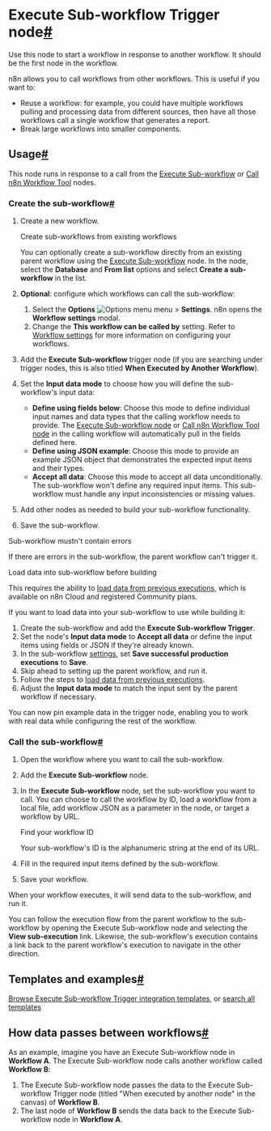 [](https://github.com/n8n-io/n8n-docs/edit/main/docs/integrations/builtin/core-nodes/n8n-nodes-base.executeworkflowtrigger.md "Edit this page")

# Execute Sub-workflow Trigger node[#](#execute-sub-workflow-trigger-node "Permanent link")

Use this node to start a workflow in response to another workflow. It should be the first node in the workflow.

n8n allows you to call workflows from other workflows. This is useful if you want to:

*   Reuse a workflow: for example, you could have multiple workflows pulling and processing data from different sources, then have all those workflows call a single workflow that generates a report.
*   Break large workflows into smaller components.

## Usage[#](#usage "Permanent link")

This node runs in response to a call from the [Execute Sub-workflow](../n8n-nodes-base.executeworkflow/) or [Call n8n Workflow Tool](../../cluster-nodes/sub-nodes/n8n-nodes-langchain.toolworkflow/) nodes.

### Create the sub-workflow[#](#create-the-sub-workflow "Permanent link")

1.  Create a new workflow.
    
    Create sub-workflows from existing workflows
    
    You can optionally create a sub-workflow directly from an existing parent workflow using the [Execute Sub-workflow](../n8n-nodes-base.executeworkflow/) node. In the node, select the **Database** and **From list** options and select **Create a sub-workflow** in the list.
    
2.  **Optional**: configure which workflows can call the sub-workflow:
    
    1.  Select the **Options** ![Options menu](../../../../_images/common-icons/three-dot-options-menu.png) menu > **Settings**. n8n opens the **Workflow settings** modal.
    2.  Change the **This workflow can be called by** setting. Refer to [Workflow settings](../../../../workflows/settings/) for more information on configuring your workflows.
3.  Add the **Execute Sub-workflow** trigger node (if you are searching under trigger nodes, this is also titled **When Executed by Another Workflow**).
4.  Set the **Input data mode** to choose how you will define the sub-workflow's input data:
    *   **Define using fields below**: Choose this mode to define individual input names and data types that the calling workflow needs to provide. The [Execute Sub-workflow node](../n8n-nodes-base.executeworkflow/) or [Call n8n Workflow Tool node](../../cluster-nodes/sub-nodes/n8n-nodes-langchain.toolworkflow/) in the calling workflow will automatically pull in the fields defined here.
    *   **Define using JSON example**: Choose this mode to provide an example JSON object that demonstrates the expected input items and their types.
    *   **Accept all data**: Choose this mode to accept all data unconditionally. The sub-workflow won't define any required input items. This sub-workflow must handle any input inconsistencies or missing values.
5.  Add other nodes as needed to build your sub-workflow functionality.
6.  Save the sub-workflow.

Sub-workflow mustn't contain errors

If there are errors in the sub-workflow, the parent workflow can't trigger it.

Load data into sub-workflow before building

This requires the ability to [load data from previous executions](../../../../workflows/executions/debug/), which is available on n8n Cloud and registered Community plans.

If you want to load data into your sub-workflow to use while building it:

1.  Create the sub-workflow and add the **Execute Sub-workflow Trigger**.
2.  Set the node's **Input data mode** to **Accept all data** or define the input items using fields or JSON if they're already known.
3.  In the sub-workflow [settings](../../../../workflows/settings/), set **Save successful production executions** to **Save**.
4.  Skip ahead to setting up the parent workflow, and run it.
5.  Follow the steps to [load data from previous executions](../../../../workflows/executions/debug/).
6.  Adjust the **Input data mode** to match the input sent by the parent workflow if necessary.

You can now pin example data in the trigger node, enabling you to work with real data while configuring the rest of the workflow.

### Call the sub-workflow[#](#call-the-sub-workflow "Permanent link")

1.  Open the workflow where you want to call the sub-workflow.
2.  Add the **Execute Sub-workflow** node.
3.  In the **Execute Sub-workflow** node, set the sub-workflow you want to call. You can choose to call the workflow by ID, load a workflow from a local file, add workflow JSON as a parameter in the node, or target a workflow by URL.
    
    Find your workflow ID
    
    Your sub-workflow's ID is the alphanumeric string at the end of its URL.
    
4.  Fill in the required input items defined by the sub-workflow.
    
5.  Save your workflow.

When your workflow executes, it will send data to the sub-workflow, and run it.

You can follow the execution flow from the parent workflow to the sub-workflow by opening the Execute Sub-workflow node and selecting the **View sub-execution** link. Likewise, the sub-workflow's execution contains a link back to the parent workflow's execution to navigate in the other direction.

## Templates and examples[#](#templates-and-examples "Permanent link")

[Browse Execute Sub-workflow Trigger integration templates](https://n8n.io/integrations/execute-workflow-trigger/), or [search all templates](https://n8n.io/workflows/)

## How data passes between workflows[#](#how-data-passes-between-workflows "Permanent link")

As an example, imagine you have an Execute Sub-workflow node in **Workflow A**. The Execute Sub-workflow node calls another workflow called **Workflow B**:

1.  The Execute Sub-workflow node passes the data to the Execute Sub-workflow Trigger node (titled "When executed by another node" in the canvas) of **Workflow B**.
2.  The last node of **Workflow B** sends the data back to the Execute Sub-workflow node in **Workflow A**.